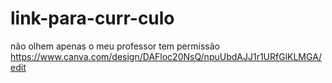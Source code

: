# link-para-curr-culo
não olhem apenas o meu professor tem permissão  
https://www.canva.com/design/DAFloc20NsQ/npuUbdAJJ1r1URfGlKLMGA/edit
